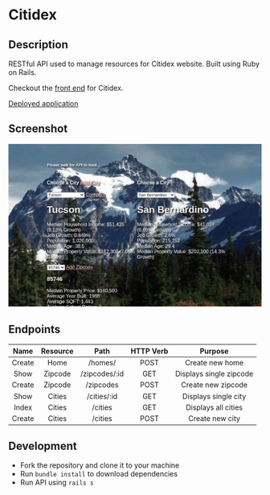 # Citidex

## Description

RESTful API used to manage resources for Citidex website. Built using Ruby on Rails. 

Checkout the [front end](https://github.com/arthurysong/citidex-frontend) for Citidex.

[Deployed application](https://citidex.herokuapp.com/)

## Screenshot

![screenshot](citidex.jpg)

## Endpoints 

|   Name    |     Resource     |       Path         | HTTP Verb |                     Purpose                     |
| :-------: | :--------------: | :----------------: | :-------: | :---------------------------------------------: |
|   Create  |      Home        |   /homes/          |    POST   |               Create new home                   |
|   Show    |      Zipcode     |   /zipcodes/:id    |    GET    |              Displays single zipcode            |
|   Create  |      Zipcode     |   /zipcodes        |    POST   |              Create new zipcode                 |
|   Show    |      Cities      |   /cities/:id      |    GET    |              Displays single city               |
|   Index   |      Cities      |   /cities          |    GET    |              Displays all cities                |
|   Create  |      Cities      |   /cities          |    POST   |                Create new city                  |

## Development

- Fork the repository and clone it to your machine
- Run `bundle install` to download dependencies
- Run API using `rails s`